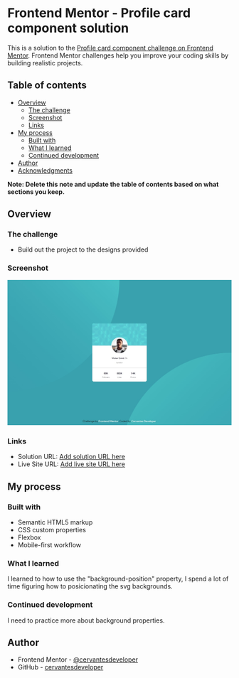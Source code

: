 # Frontend Mentor - Profile card component solution

This is a solution to the [Profile card component challenge on Frontend Mentor](https://www.frontendmentor.io/challenges/profile-card-component-cfArpWshJ). Frontend Mentor challenges help you improve your coding skills by building realistic projects. 

## Table of contents

- [Overview](#overview)
  - [The challenge](#the-challenge)
  - [Screenshot](#screenshot)
  - [Links](#links)
- [My process](#my-process)
  - [Built with](#built-with)
  - [What I learned](#what-i-learned)
  - [Continued development](#continued-development)
- [Author](#author)
- [Acknowledgments](#acknowledgments)

**Note: Delete this note and update the table of contents based on what sections you keep.**

## Overview

### The challenge

- Build out the project to the designs provided

### Screenshot

![](./screenshot.jpg)


### Links

- Solution URL: [Add solution URL here](https://github.com/cervantesdeveloper/06_fem_profile-card)
- Live Site URL: [Add live site URL here](https://06-fem-profile-card.netlify.app/)

## My process

### Built with

- Semantic HTML5 markup
- CSS custom properties
- Flexbox
- Mobile-first workflow


### What I learned

I learned to how to use the "background-position" property, I spend a lot of time figuring how to posicionating the svg backgrounds.

### Continued development

I need to practice more about background properties.

## Author

- Frontend Mentor - [@cervantesdeveloper](https://www.frontendmentor.io/profile/cervantesdeveloper)
- GitHub - [cervantesdeveloper](https://github.com/cervantesdeveloper)

